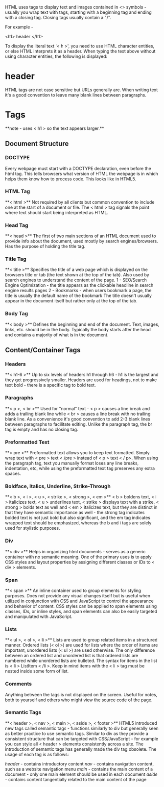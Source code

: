 HTML uses tags to display text and images contained in <> symbols - usually you wrap text with tags, starting with a beginning tag and ending with a closing tag. Closing tags usually contain a "/".

For example - <p>&lt;h1&gt; header &lt;/h1&gt;</p>
To display the literal text '< h >', you need to use HTML character entities, or else HTML interprets it as a header. When typing the text above without using character entities, the following is displayed:
<h1> header </h1>
HTML tags are not case sensitive but URLs generally are. When writing text it's a good convention to leave many blank lines between paragraphs.

<h1> Tags </h1>
**note - uses < h1 > so the text appears larger.**

<h2> Document Structure </h2>

<h3> DOCTYPE </h3>
Every webpage must start with a DOCTYPE declaration, even before the html tag. This tells browsers what version of HTML the webpage is in which helps them know how to process code. This looks like <!DOCTYPE html> in HTML5.

<h3> HTML Tag </h3>
**< html >**
Not required by all clients but common convention to include one at the start of a document or file. The < html > tag signals the point where text should start being interpreted as HTML. 

<h3> Head Tag </h3>
**< head >**
The first of two main sections of an HTML document used to provide info about the document, used mostly by search engines/browsers. Has the purpose of holding the title tag.

<h3> Title Tag </h3>
**< title >**
Specifies the title of a web page which is displayed on the browsers title or tab (the text shown at the top of the tab). Also used by search engines to understand the content of the page. 
1 - SEO/Search Engine Optimization - the title appears as the clickable headline in search engine results pages
2 - Bookmarks - when users bookmark a page, the title is usually the default name of the bookmark
The title doesn't usually appear in the document itself but rather only at the top of the tab.

<h3> Body Tag </h3>
**< body >**
Defines the beginning and end of the document. Text, images, links, etc. should be in the body. Typically the body starts after the head and contains a majority of what is in the document.

<h2> Content/Container Tags </h3>
<h3> Headers </h3>
**< h1-6 >**
Up to six levels of headers h1 through h6 - h1 is the largest and they get progressively smaller. Headers are used for headings, not to make text bold - there is a specific tag to bold text.

<h3> Paragraphs </h3>
**< p >, < br >**
Used for "normal" text - < p > causes a line break and adds a trailing blank line while < br > causes a line break with no trailing blank line. As a convenience it's good convention to add 2-3 blank lines between paragraphs to facilitate editing. Unlike the paragraph tag, the br tag is empty and has no closing tag.

<h3> Preformatted Text </h3>
**< pre >**
Preformatted text allows you to keep text formatted. Simply wrap text with < pre > text < /pre > instead of < p > text < / p>. When using the paragraph tag, text you manually format loses any line breaks, indentation, etc, while using the preformatted text tag preserves any extra spaces.

<h3> Boldface, Italics, Underline, Strike-Through </h3>
**< b >, < i >, < u >, < strike >, < strong >, < em >**
< b > boldens text, < i > italicizes text, < u > underlines text, < strike > displays text with a strike. < strong > bolds text as well and < em > italicizes text, but they are distinct in that they have semantic importance as well - the strong tag indicates bolded text is not just bold but also significant, and the em tag indicates wrapped text should be emphasized, whereas the b and i tags are solely used for stylistic purposes.

<h3> Div </h3>
**< div >** 
Helps in organizing html documents - serves as a generic container with no semantic meaning. One of the primary uses is to apply CSS styles and layout properties by assigning different classes or IDs to < div > elements.

<h3> Span </h3>
**< span >** 
An inline container used to group elements for styling purposes. Does not provide any visual changes itself but is useful when utilized in conjunction with CSS and JavaScript to control the appearance and behavior of content. CSS styles can be applied to span elements using classes, IDs, or inline styles, and span elements can also be easily targeted and manipulated with JavaScript.

<h3> Lists </h3>
**< ul >, < ol >, < li >**
Lists are used to group related items in a structured manner. Ordered lists (< ol >) are used for lists where the order of items are important, unordered lists (< ul >) are used otherwise. 
The only difference between an ordered list and unordered list is that ordered lists are numbered while unordered lists are bulleted. 
The syntax for items in the list is < li > ListItem < /li >. Keep in mind items with the < li > tag must be nested inside some form of list.

<h3> Comments </h3>
<!-- text goes here -->
Anything between the tags is not displayed on the screen. Useful for notes, both to yourself and others who might view the source code of the page.

<h3> Semantic Tags </h3>
**< header >, < nav >, < main >, < aside >, < footer >**
HTML5 introduced new tags called semantic tags - functions similarly to div but generally seen as better practice to use semantic tags.
Similar to div as they provide a consistent structure that can be targeted with CSS/JavaScript - for example you can style all < header > elements consistently across a site.
The introduction of semantic tags has generally made the div tag obsolete. The usage of each tag is as follows:

*header* - contains introductory content 
*nav* - contains navigation content, such as a website navigation menu
*main* - contains the main content of a document - only one main element should be used in each document
*aside* - contains content tangentially related to the main content of the page
